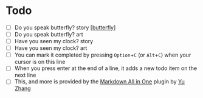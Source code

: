 # Todo

- [ ] Do you speak butterfly? story [[butterfly]]
- [ ] Do you speak butterfly? art
- [ ] Have you seen my clock? story
- [ ] Have you seen my clock? art
- [ ] You can mark it completed by pressing `Option`+`C` (or `Alt`+`C`) when your cursor is on this line
- [ ] When you press enter at the end of a line, it adds a new todo item on the next line
- [ ] This, and more is provided by the [Markdown All in One](https://marketplace.visualstudio.com/items?itemName=yzhang.markdown-all-in-one) plugin by [Yu Zhang](https://github.com/yzhang-gh)

[//begin]: # "Autogenerated link references for markdown compatibility"
[butterfly]: butterfly "butterfly"
[//end]: # "Autogenerated link references"